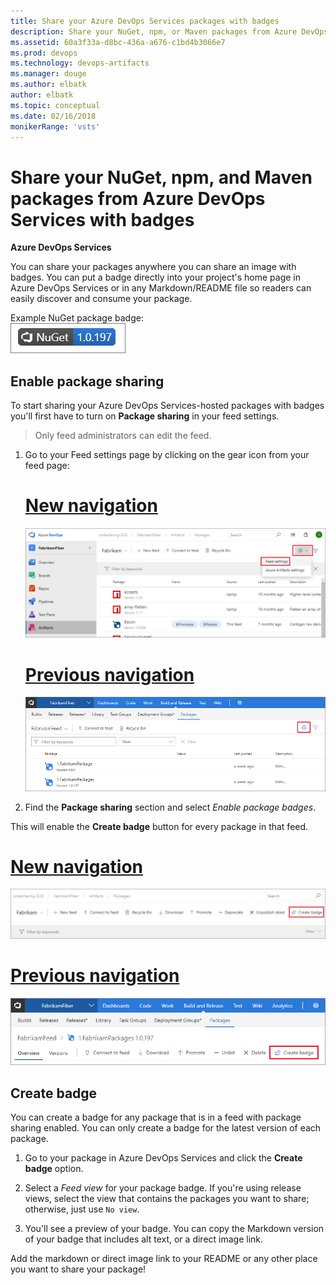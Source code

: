 ```yaml
---
title: Share your Azure DevOps Services packages with badges
description: Share your NuGet, npm, or Maven packages from Azure DevOps Services with badges
ms.assetid: 60a3f33a-d8bc-436a-a676-c1bd4b3066e7
ms.prod: devops
ms.technology: devops-artifacts
ms.manager: douge
ms.author: elbatk
author: elbatk
ms.topic: conceptual
ms.date: 02/16/2018
monikerRange: 'vsts'
---
```



# Share your NuGet, npm, and Maven packages from Azure DevOps Services with badges

**Azure DevOps Services**

You can share your packages anywhere you can share an image with badges. You can put a badge directly into your project's home page in Azure DevOps Services or in any Markdown/README file so readers can easily discover and consume your package.

Example NuGet package badge:  
![Azure DevOps Services Package sharing badge for NuGet, npm, or Maven](_shared/_img/package-badge.png)

## Enable package sharing

To start sharing your Azure DevOps Services-hosted packages with badges you'll first have to turn on **Package sharing** in your feed settings.

> Only feed administrators can edit the feed.

1. Go to your Feed settings page by clicking on the gear icon from your feed page: 

    # [New navigation](#tab/new-nav)
    ![Edit an Azure DevOps Services feed in Azure Artifacts](_shared/_img/edit-feed-full-newnav.png)

    # [Previous navigation](#tab/previous-nav)
    ![Edit an Azure DevOps Services feed in Package](_shared/_img/edit-feed-full.png)

2. Find the **Package sharing** section and select *Enable package badges*.

This will enable the **Create badge** button for every package in that feed.

# [New navigation](#tab/new-nav)
![Create badge for NuGet, npm, or Maven packages in Azure DevOps Services](_img/pm-create-badge-newnav.png)

# [Previous navigation](#tab/previous-nav)
![Create badge for NuGet, npm, or Maven packages in Azure DevOps Services](_img/pm-create-badge.png)

## Create badge

You can create a badge for any package that is in a feed with package sharing enabled. You can only create a badge for the latest version of each package.

1. Go to your package in Azure DevOps Services and click the **Create badge** option. 

2. Select a *Feed view* for your package badge. If you're using release views, select the view that contains the packages you want to share; otherwise, just use `No view`.

3. You'll see a preview of your badge. You can copy the Markdown version of your badge that includes alt text, or a direct image link. 

Add the markdown or direct image link to your README or any other place you want to share your package!
